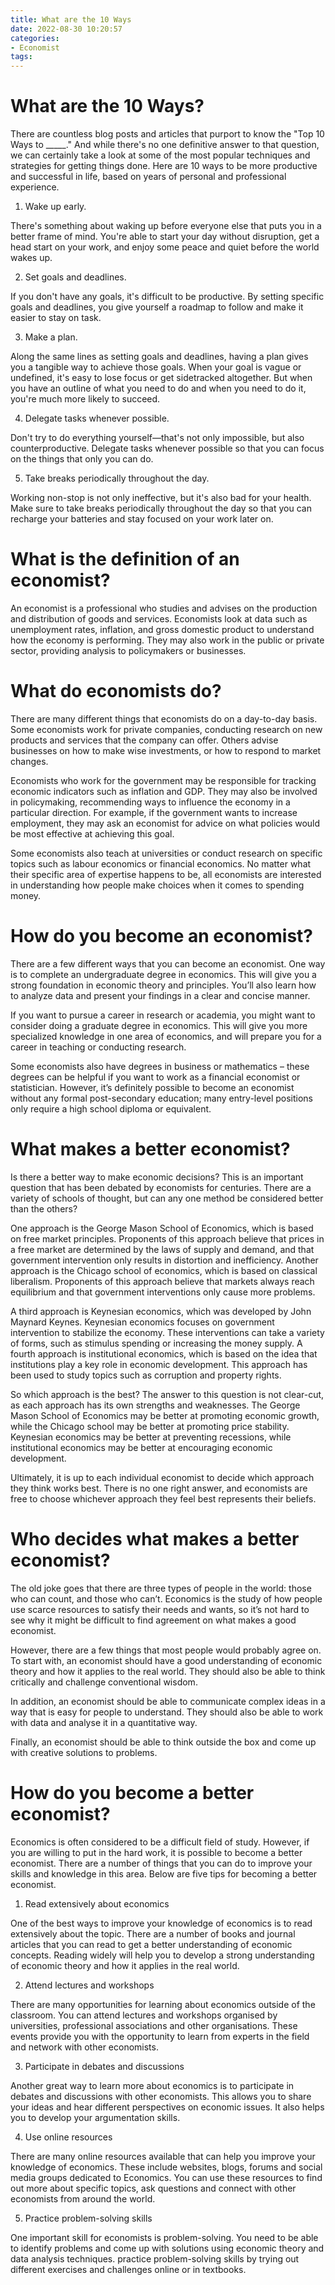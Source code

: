 ```yaml
---
title: What are the 10 Ways
date: 2022-08-30 10:20:57
categories:
- Economist
tags:
---
```



#  What are the 10 Ways?

There are countless blog posts and articles that purport to know the "Top 10 Ways to _____." And while there's no one definitive answer to that question, we can certainly take a look at some of the most popular techniques and strategies for getting things done. Here are 10 ways to be more productive and successful in life, based on years of personal and professional experience.

1. Wake up early.

There's something about waking up before everyone else that puts you in a better frame of mind. You're able to start your day without disruption, get a head start on your work, and enjoy some peace and quiet before the world wakes up.

2. Set goals and deadlines.

If you don't have any goals, it's difficult to be productive. By setting specific goals and deadlines, you give yourself a roadmap to follow and make it easier to stay on task.

3. Make a plan.

Along the same lines as setting goals and deadlines, having a plan gives you a tangible way to achieve those goals. When your goal is vague or undefined, it's easy to lose focus or get sidetracked altogether. But when you have an outline of what you need to do and when you need to do it, you're much more likely to succeed.

4. Delegate tasks whenever possible.

Don't try to do everything yourself—that's not only impossible, but also counterproductive. Delegate tasks whenever possible so that you can focus on the things that only you can do.

5. Take breaks periodically throughout the day.

Working non-stop is not only ineffective, but it's also bad for your health. Make sure to take breaks periodically throughout the day so that you can recharge your batteries and stay focused on your work later on.

#  What is the definition of an economist?

An economist is a professional who studies and advises on the production and distribution of goods and services. Economists look at data such as unemployment rates, inflation, and gross domestic product to understand how the economy is performing. They may also work in the public or private sector, providing analysis to policymakers or businesses.

# What do economists do?

There are many different things that economists do on a day-to-day basis. Some economists work for private companies, conducting research on new products and services that the company can offer. Others advise businesses on how to make wise investments, or how to respond to market changes.

Economists who work for the government may be responsible for tracking economic indicators such as inflation and GDP. They may also be involved in policymaking, recommending ways to influence the economy in a particular direction. For example, if the government wants to increase employment, they may ask an economist for advice on what policies would be most effective at achieving this goal.

Some economists also teach at universities or conduct research on specific topics such as labour economics or financial economics. No matter what their specific area of expertise happens to be, all economists are interested in understanding how people make choices when it comes to spending money.

# How do you become an economist?

There are a few different ways that you can become an economist. One way is to complete an undergraduate degree in economics. This will give you a strong foundation in economic theory and principles. You’ll also learn how to analyze data and present your findings in a clear and concise manner.

If you want to pursue a career in research or academia, you might want to consider doing a graduate degree in economics. This will give you more specialized knowledge in one area of economics, and will prepare you for a career in teaching or conducting research.

Some economists also have degrees in business or mathematics – these degrees can be helpful if you want to work as a financial economist or statistician. However, it’s definitely possible to become an economist without any formal post-secondary education; many entry-level positions only require a high school diploma or equivalent.

#  What makes a better economist?

Is there a better way to make economic decisions? This is an important question that has been debated by economists for centuries. There are a variety of schools of thought, but can any one method be considered better than the others?

One approach is the George Mason School of Economics, which is based on free market principles. Proponents of this approach believe that prices in a free market are determined by the laws of supply and demand, and that government intervention only results in distortion and inefficiency. Another approach is the Chicago school of economics, which is based on classical liberalism. Proponents of this approach believe that markets always reach equilibrium and that government interventions only cause more problems.

A third approach is Keynesian economics, which was developed by John Maynard Keynes. Keynesian economics focuses on government intervention to stabilize the economy. These interventions can take a variety of forms, such as stimulus spending or increasing the money supply. A fourth approach is institutional economics, which is based on the idea that institutions play a key role in economic development. This approach has been used to study topics such as corruption and property rights.

So which approach is the best? The answer to this question is not clear-cut, as each approach has its own strengths and weaknesses. The George Mason School of Economics may be better at promoting economic growth, while the Chicago school may be better at promoting price stability. Keynesian economics may be better at preventing recessions, while institutional economics may be better at encouraging economic development.

Ultimately, it is up to each individual economist to decide which approach they think works best. There is no one right answer, and economists are free to choose whichever approach they feel best represents their beliefs.

#  Who decides what makes a better economist?

The old joke goes that there are three types of people in the world: those who can count, and those who can’t. Economics is the study of how people use scarce resources to satisfy their needs and wants, so it’s not hard to see why it might be difficult to find agreement on what makes a good economist.

However, there are a few things that most people would probably agree on. To start with, an economist should have a good understanding of economic theory and how it applies to the real world. They should also be able to think critically and challenge conventional wisdom.

In addition, an economist should be able to communicate complex ideas in a way that is easy for people to understand. They should also be able to work with data and analyse it in a quantitative way.

Finally, an economist should be able to think outside the box and come up with creative solutions to problems.

#  How do you become a better economist?

Economics is often considered to be a difficult field of study. However, if you are willing to put in the hard work, it is possible to become a better economist. There are a number of things that you can do to improve your skills and knowledge in this area. Below are five tips for becoming a better economist.

1. Read extensively about economics

One of the best ways to improve your knowledge of economics is to read extensively about the topic. There are a number of books and journal articles that you can read to get a better understanding of economic concepts. Reading widely will help you to develop a strong understanding of economic theory and how it applies in the real world.

2. Attend lectures and workshops

There are many opportunities for learning about economics outside of the classroom. You can attend lectures and workshops organised by universities, professional associations and other organisations. These events provide you with the opportunity to learn from experts in the field and network with other economists.

3. Participate in debates and discussions

Another great way to learn more about economics is to participate in debates and discussions with other economists. This allows you to share your ideas and hear different perspectives on economic issues. It also helps you to develop your argumentation skills.

4. Use online resources

There are many online resources available that can help you improve your knowledge of economics. These include websites, blogs, forums and social media groups dedicated to Economics. You can use these resources to find out more about specific topics, ask questions and connect with other economists from around the world.

5. Practice problem-solving skills

One important skill for economists is problem-solving. You need to be able to identify problems and come up with solutions using economic theory and data analysis techniques. practice problem-solving skills by trying out different exercises and challenges online or in textbooks.